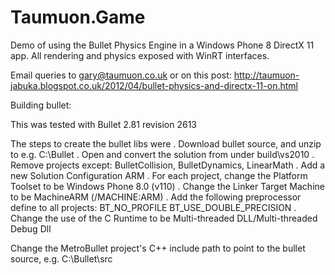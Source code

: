 ﻿Taumuon.Game
============

Demo of using the Bullet Physics Engine in a Windows Phone 8 DirectX 11 app.
All rendering and physics exposed with WinRT interfaces.

Email queries to gary@taumuon.co.uk or on this post:
http://taumuon-jabuka.blogspot.co.uk/2012/04/bullet-physics-and-directx-11-on.html

Building bullet:

This was tested with Bullet 2.81 revision 2613

The steps to create the bullet libs were
. Download bullet source, and unzip to e.g. C:\Bullet
. Open and convert the solution from under build\vs2010
. Remove projects except: BulletCollision, BulletDynamics, LinearMath
. Add a new Solution Configuration ARM
. For each project, change the Platform Toolset to be Windows Phone 8.0 (v110)
. Change the Linker Target Machine to be MachineARM (/MACHINE:ARM)
. Add the following preprocessor define to all projects:
  BT_NO_PROFILE
  BT_USE_DOUBLE_PRECISION
. Change the use of the C Runtime to be Multi-threaded DLL/Multi-threaded Debug Dll

Change the MetroBullet project's C++ include path to point to the bullet source, e.g. C:\Bullet\src